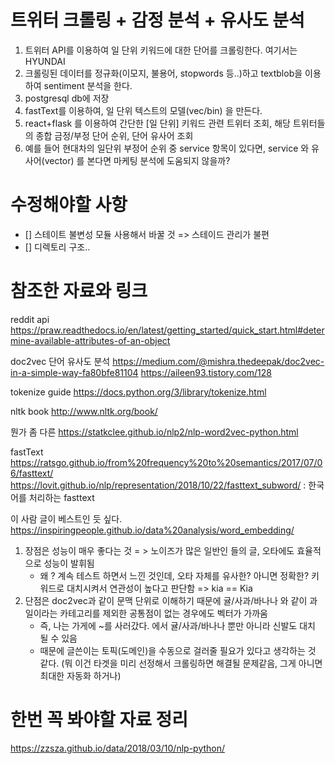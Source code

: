 # 트위터 크롤링 + 감정 분석 + 유사도 분석

1. 트위터 API를 이용하여 일 단위 키워드에 대한 단어를 크롤링한다. 여기서는 HYUNDAI
2. 크롤링된 데이터를 정규화(이모지, 불용어, stopwords 등..)하고 textblob을 이용하여 sentiment 분석을 한다.
3. postgresql db에 저장
4. fastText를 이용하여, 일 단위 텍스트의 모델(vec/bin) 을 만든다.
5. react+flask 를 이용하여 간단한 [일 단위] 키워드 관련 트위터 조회, 해당 트위터들의 종합 금정/부정 단어 순위, 단어 유사어 조회
6. 예를 들어 현대차의 일단위 부정어 순위 중 service 항목이 있다면, service 와 유사어(vector) 를 본다면 마케팅 분석에 도움되지 않을까?

# 수정해야할 사항

- [] 스테이트 불변성 모듈 사용해서 바꿀 것 => 스테이드 관리가 불편
- [] 디렉토리 구조..

# 참조한 자료와 링크

reddit api
https://praw.readthedocs.io/en/latest/getting_started/quick_start.html#determine-available-attributes-of-an-object

doc2vec 단어 유사도 분석
https://medium.com/@mishra.thedeepak/doc2vec-in-a-simple-way-fa80bfe81104
https://aileen93.tistory.com/128

tokenize guide
https://docs.python.org/3/library/tokenize.html

nltk book
http://www.nltk.org/book/

뭔가 좀 다른
https://statkclee.github.io/nlp2/nlp-word2vec-python.html

fastText
https://ratsgo.github.io/from%20frequency%20to%20semantics/2017/07/06/fasttext/
https://lovit.github.io/nlp/representation/2018/10/22/fasttext_subword/ : 한국어를 처리하는 fasttext

이 사람 글이 베스트인 듯 싶다.
https://inspiringpeople.github.io/data%20analysis/word_embedding/

1. 장점은 성능이 매우 좋다는 것 = > 노이즈가 많은 일반인 들의 글, 오타에도 효율적으로 성능이 발휘됨
   - 왜 ? 계속 테스트 하면서 느낀 것인데, 오타 자체를 유사한? 아니면 정확한? 키워드로 대치시켜서 연관성이 높다고 판단함 => kia == Kia
2. 단점은 doc2vec과 같이 문맥 단위로 이해하기 때문에 귤/사과/바나나 와 같이 과일이라는 카테고리를 제외한 공통점이 없는 경우에도 벡터가 가까움
   - 즉, 나는 가게에 ~를 사러갔다. 에서 귤/사과/바나나 뿐만 아니라 신발도 대치 될 수 있음
   - 때문에 글쓴이는 토픽(도메인)을 수동으로 걸러줄 필요가 있다고 생각하는 것 같다. (뭐 이건 타겟을 미리 선정해서 크롤링하면 해결될 문제같음, 그게 아니면 최대한 자동화 하거나)

# 한번 꼭 봐야할 자료 정리

https://zzsza.github.io/data/2018/03/10/nlp-python/
